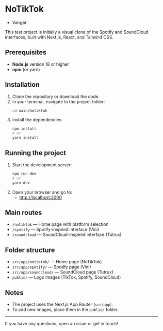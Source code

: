 # NoTikTok
- Vanger

This test project is initially a visual clone of the Spotify and SoundCloud interfaces, built with Next.js, React, and Tailwind CSS.

## Prerequisites
- **Node.js** version 18 or higher
- **npm** (or yarn)

## Installation
1. Clone the repository or download the code.
2. In your terminal, navigate to the project folder:
   ```sh
   cd main/notiktok
   ```
3. Install the dependencies:
   ```sh
   npm install
   # or
   yarn install
   ```

## Running the project
1. Start the development server:
   ```sh
   npm run dev
   # or
   yarn dev
   ```
2. Open your browser and go to:
   - [http://localhost:3000](http://localhost:3000)

## Main routes
- `/notiktok` — Home page with platform selection
- `/spotify` — Spotify-inspired interface (Vini)
- `/soundcloud` — SoundCloud-inspired interface (Tutrux)

## Folder structure
- `src/app/notiktok/` — Home page (NoTikTok)
- `src/app/spotify/` — Spotify page (Vini)
- `src/app/soundcloud/` — SoundCloud page (Tutrux)
- `public/` — Logo images (TikTok, Spotify, SoundCloud)

## Notes
- The project uses the Next.js App Router (`src/app`).
- To add new images, place them in the `public/` folder.

---

If you have any questions, open an issue or get in touch! 